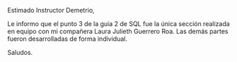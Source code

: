 Estimado Instructor Demetrio,

Le informo que el punto 3 de la guia 2 de SQL fue la única sección realizada en equipo con mi compañera Laura Julieth Guerrero Roa. 
Las demás partes fueron desarrolladas de forma individual.

Saludos.
